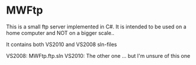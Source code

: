 MWFtp
=====

This is a small ftp server implemented in C#. It is intended to be used on a home computer and NOT on a bigger scale..

It contains both VS2010 and VS2008 sln-files

VS2008: MWFtp.ftp.sln
VS2010: The other one ... but I'm unsure of this one
